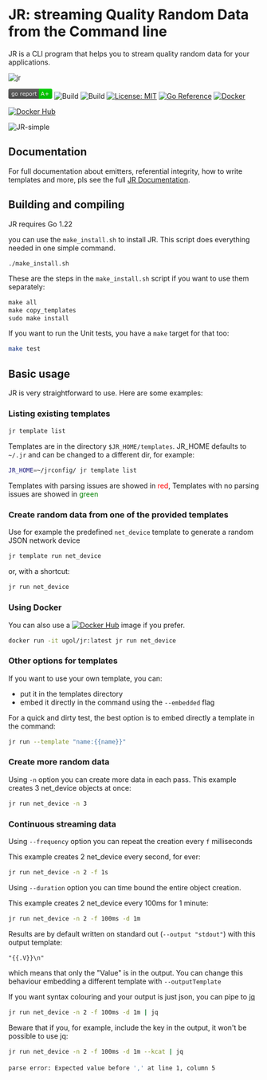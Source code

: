 # JR: streaming Quality Random Data from the Command line

JR is a CLI program that helps you to stream quality random data for your applications.

![jr](https://user-images.githubusercontent.com/89472/235927141-87632730-90d6-469f-97b0-8b638077dd4e.png)


[![img.png](images/goreport.png)](https://goreportcard.com/report/github.com/ugol/jr)
![Build](https://github.com/ugol/jr/actions/workflows/go-linux.yml/badge.svg)
![Build](https://github.com/ugol/jr/actions/workflows/go-mac.yml/badge.svg)
[![License: MIT](https://img.shields.io/badge/License-MIT-yellow.svg)](https://opensource.org/licenses/MIT)
[![Go Reference](https://pkg.go.dev/badge/github.com/ugol/jr.svg)](https://pkg.go.dev/github.com/ugol/jr)
[![Docker](https://img.shields.io/badge/docker-latest-blue.svg)](https://hub.docker.com/r/ugol/jr)

<a href="https://hub.docker.com/r/ugol/jr" rel="nofollow"><img src="https://camo.githubusercontent.com/421d553dffc10e388b434da561788794b788ac47889a4e0931eb30cd7055fbfa/68747470733a2f2f696d672e736869656c64732e696f2f62616467652f646f636b65722d6c61746573742d626c75652e737667" alt="Docker Hub" data-canonical-src="https://img.shields.io/badge/docker-latest-blue.svg" style="max-width: 100%;"></a>

![JR-simple](https://user-images.githubusercontent.com/89472/229626362-70ddc95d-1090-4746-a20a-fbffba4193cd.gif)

## Documentation

For full documentation about emitters, referential integrity, how to write templates and more, pls see the full [JR Documentation](https://jrnd.io).

## Building and compiling

JR requires Go 1.22

you can use the `make_install.sh` to install JR. This script does everything needed in one simple command.

```bash
./make_install.sh
```

These are the steps in the `make_install.sh` script if you want to use them separately:

```shell
make all
make copy_templates
sudo make install
```

If you want to run the Unit tests, you have a `make` target for that too:

```bash
make test
```

## Basic usage

JR is very straightforward to use. Here are some examples:

### Listing existing templates
```bash
jr template list
````
Templates are in the directory `$JR_HOME/templates`. JR_HOME defaults to `~/.jr` and can be changed to a different dir, for example:

```bash
JR_HOME=~/jrconfig/ jr template list
````

Templates with parsing issues are showed in <font color='red'>red</font>, Templates with no parsing issues are showed in <font color='green'>green</font>

### Create random data from one of the provided templates

Use for example the predefined `net_device` template to generate a random JSON network device

```bash
jr template run net_device
````

or, with a shortcut:

```bash
jr run net_device
````

### Using Docker

You can also use a <a href="https://hub.docker.com/r/ugol/jr" rel="nofollow"><img src="https://camo.githubusercontent.com/421d553dffc10e388b434da561788794b788ac47889a4e0931eb30cd7055fbfa/68747470733a2f2f696d672e736869656c64732e696f2f62616467652f646f636b65722d6c61746573742d626c75652e737667" alt="Docker Hub" data-canonical-src="https://img.shields.io/badge/docker-latest-blue.svg" style="max-width: 100%;"></a> image if you prefer.

```bash
docker run -it ugol/jr:latest jr run net_device
```

### Other options for templates

If you want to use your own template, you can:

- put it in the templates directory
- embed it directly in the command using the `--embedded` flag

For a quick and dirty test, the best option is to embed directly a template in the command:

```bash
jr run --template "name:{{name}}"
```

### Create more random data 

Using `-n` option you can create more data in each pass. 
This example creates 3 net_device objects at once:

```bash
jr run net_device -n 3
```
### Continuous streaming data

Using `--frequency` option you can repeat the creation every `f` milliseconds

This example creates 2 net_device every second, for ever:

```bash
jr run net_device -n 2 -f 1s 
```

Using `--duration` option you can time bound the entire object creation.

This example creates 2 net_device every 100ms for 1 minute:

```bash
jr run net_device -n 2 -f 100ms -d 1m 
```

Results are by default written on standard out (`--output "stdout"`) with this output template:

```
"{{.V}}\n"
```

which means that only the "Value" is in the output. You can change this behaviour embedding a different template with `--outputTemplate`

If you want syntax colouring and your output is just json, you can pipe to [jq](https://jqlang.github.io/jq/)

```bash
jr run net_device -n 2 -f 100ms -d 1m | jq
```

Beware that if you, for example, include the key in the output, it won't be possible to use jq:

```bash
jr run net_device -n 2 -f 100ms -d 1m --kcat | jq

parse error: Expected value before ',' at line 1, column 5
```

